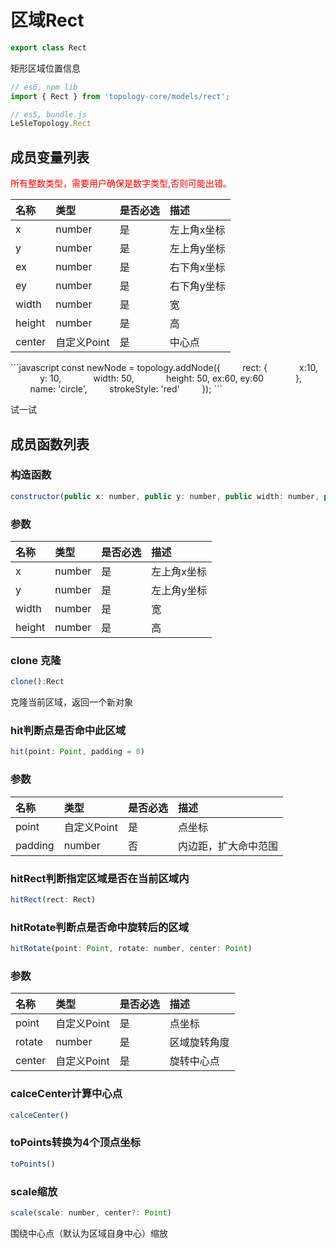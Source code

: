 # 区域Rect

```javascript
export class Rect
```
矩形区域位置信息

```javascript
// es6, npm lib
import { Rect } from 'topology-core/models/rect';

// es5, bundle.js
Le5leTopology.Rect
```

## 成员变量列表
<font color = red>所有整数类型，需要用户确保是数字类型,否则可能出错。</font>

|名称|类型|是否必选|描述|
|:---|:---|:---|:---|
|x|number|是|左上角x坐标|
|y|number|是|左上角y坐标|
|ex|number|是|右下角x坐标|
|ey|number|是|右下角y坐标|
|width|number|是|宽|
|height|number|是|高|
|center|自定义Point|是|中心点|

<div class="try-code">
    ```javascript
        const newNode = topology.addNode({
        rect: {
            x:10,
            y: 10,
            width: 50,
            height: 50,
            ex:60,
            ey:60
            },
        name: 'circle',
        strokeStyle: 'red'
        });
    ```
    <p class="try-btn">试一试<p>
</div>





## 成员函数列表

### 构造函数
```javascript
constructor(public x: number, public y: number, public width: number, public height: number)
```

### 参数
|名称|类型|是否必选|描述|
|:---|:---|:---|:---|
|x|number|是|左上角x坐标|
|y|number|是|左上角y坐标|
|width|number|是|宽|
|height|number|是|高|

### clone 克隆
```javascript
clone():Rect
```

克隆当前区域，返回一个新对象


### hit判断点是否命中此区域
```javascript
hit(point: Point, padding = 0)
```

### 参数
|名称|类型|是否必选|描述|
|:---|:---|:---|:---|
|point|自定义Point|是|点坐标|
|padding|number|否|内边距，扩大命中范围| 

### hitRect判断指定区域是否在当前区域内
```javascript
hitRect(rect: Rect)
```

### hitRotate判断点是否命中旋转后的区域
```javascript
hitRotate(point: Point, rotate: number, center: Point)
```


### 参数
|名称|类型|是否必选|描述|
|:---|:---|:---|:---|
|point|自定义Point|是|点坐标|
|rotate|number|是|区域旋转角度| 
|center|自定义Point|是|旋转中心点| 

### calceCenter计算中心点
```javascript
calceCenter()
```

### toPoints转换为4个顶点坐标
```javascript
toPoints()
```

### scale缩放
```javascript
scale(scale: number, center?: Point)
```
围绕中心点（默认为区域自身中心）缩放
